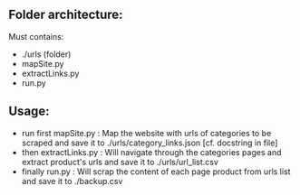 ## Folder architecture:
Must contains:
- ./urls (folder)
- mapSite.py
- extractLinks.py
- run.py

## Usage:
- run first mapSite.py : Map the website with urls of categories to be scraped and save it to ./urls/category_links.json [cf. docstring in file]
- then extractLinks.py : Will navigate through the categories pages and extract product's urls and save it to ./urls/url_list.csv
- finally run.py : Will scrap the content of each page product from urls list and save it to ./backup.csv